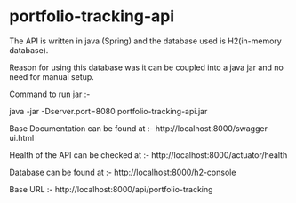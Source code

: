# portfolio-tracking-api

The API is written in java (Spring) and the database used is H2(in-memory database). 

Reason for using this database was it can be coupled into a java jar and no need for manual setup.

Command to run jar :-

java -jar -Dserver.port=8080 portfolio-tracking-api.jar

Base Documentation can be found at :- http://localhost:8000/swagger-ui.html

Health of the API can be checked at :- http://localhost:8000/actuator/health

Database can be found at :- http://localhost:8000/h2-console

Base URL :-  http://localhost:8000/api/portfolio-tracking

